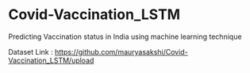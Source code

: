 # Covid-Vaccination_LSTM
Predicting Vaccination status in India using machine learning technique

Dataset Link : https://github.com/mauryasakshi/Covid-Vaccination_LSTM/upload
